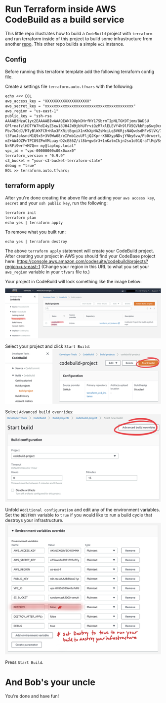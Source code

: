 # Run Terraform inside AWS CodeBuild as a build service
This little repo illustrates how to build a `CodeBuild` project with `terraform` and run terraform inside of this project to build some infrastructure from another [repo](https://github.com/randomtask2000/terraform_ec2_instance). This other repo builds a simple `ec2` instance.

## Config
Before running this terraform template add the following terraform config file.

Create a settings file `terraform.auto.tfvars` with the following:
```
echo <<< EOL
aws_access_key = "XXXXXXXXXXXXXXXXXXXX"
aws_secret_key = "xxxxxxxxxxxxxxxxxxxxxxxxxxxxxxxxxxxxxxxx"
aws_region = "us-east-1"
public_key = "ssh-rsa AAAAB3NzaC1yc2EAAAABIwAAAQEAklOUpkDHrfHY17SbrmTIpNLTGK9Tjom/BWDSU
GPl+nafzlHDTYW7hdI4yZ5ew18JH4JW9jbhUFrviQzM7xlELEVf4h9lFX5QVkbPppSwg0cda3
Pbv7kOdJ/MTyBlWXFCR+HAo3FXRitBqxiX1nKhXpHAZsMciLq8V6RjsNAQwdsdMFvSlVK/7XA
t3FaoJoAsncM1Q9x5+3V0Ww68/eIFmb1zuUFljQJKprrX88XypNDvjYNby6vw/Pb0rwert/En
mZ+AW4OZPnTPI89ZPmVMLuayrD2cE86Z/il8b+gw3r3+1nKatmIkjn2so1d01QraTlMqVSsbx
NrRFi9wrf+M7Q== my@laptop.local"
vpc_id = "vpc-00000000x00x0xxx0"
terraform_version = "0.9.9"
s3_bucket = "your-s3-bucket-terraform-state"
debug = "true"
EOL >> terraform.auto.tfvars;
```

## terraform apply
After you're done creating the above file and adding your `aws access key`, `secret` and your `ssh public key`, run the following:
```
terraform init
terraform plan
echo yes | terraform apply
```
To remove what you built run:
```
echo yes | terraform destroy
```
The above `terraform apply` statement will create your CodeBuild project. After creating your project in AWS you should find your CodeBase project here:
https://console.aws.amazon.com/codesuite/codebuild/projects?region=us-east-1 
(Change your region in this URL to what you set your `aws_region` variable in your `tfvars` file to.)

Your project in CodeBuild will look something like the image below:

![Your CodeBuild project](images/photo-2.jpeg)

Select your project and click `Start Build`: ![Start Build in AWS CodeBuild](images/photo-3.jpeg)

Select `Advanced build overrides`: ![Advanced Build Overrides in AWS CodeBuild](images/photo-5.jpeg)

Unfold `Additional configuration` and edit any of the environment variables. Set the `DESTROY` variable to `true` if you would like to run a build cycle that destroys your infrastructure. ![Advanced Build Overrides in AWS CodeBuild and build environment settings](images/IMG_0265.png)
 
Press `Start Build`.

# And Bob's your uncle
You're done and have fun!
